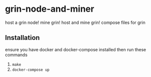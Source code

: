 # grin-node-and-miner
host a grin node! mine grin! host and mine grin! compose files for grin

## Installation

ensure you have docker and docker-compose installed then run these commands

1. `make`
2. `docker-compose up`
